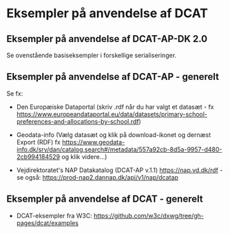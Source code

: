 # Eksempler på anvendelse af DCAT

## Eksempler på anvendelse af DCAT-AP-DK 2.0
Se ovenstående basiseksempler i forskellige serialiseringer. 

## Eksempler på anvendelse af DCAT-AP - generelt
Se fx:

* Den Europæiske Dataportal (skriv .rdf når du har valgt et datasæt - fx
https://www.europeandataportal.eu/data/datasets/primary-school-preferences-and-allocations-by-school.rdf)

* Geodata-info (Vælg datasæt og klik på download-ikonet og dernæst Export (RDF)
fx https://www.geodata-info.dk/srv/dan/catalog.search#/metadata/557a92cb-8d5a-9957-d480-2cb994184529 og klik videre...)

* Vejdirektoratet's NAP Datakatalog (DCAT-AP v.1.1) https://nap.vd.dk/rdf - se også: https://prod-nap2.dannap.dk/api/v1/nap/dcatap

## Eksempler på anvendelse af DCAT - generelt
* DCAT-eksempler fra W3C: https://github.com/w3c/dxwg/tree/gh-pages/dcat/examples
